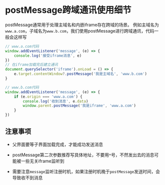 # postMessage跨域通讯使用细节

postMessage通常用于处理主域名和内嵌iframe存在跨域的场景。
例如主域名为`www.a.com`，子域名为`www.b.com`，我们使用postMessage进行跨域通讯，代码一般会这样写

```js
// www.a.com代码
window.addEventListener('message', (e) => {
    console.log('接受iframe消息', e)
})
// 在iframe加载完后建立通讯
document.querySelector('iframe').onLoad = () => {
    e.target.contentWindow?.postMessage('我是主域名', 'www.b.com')
}
```

```js
// www.b.com代码
window.addEventListener('message', (e) => {
    if (e.origin === 'www.a.com') {
        console.log('收到消息', e.data)
        window.parent.postMessage('我是iframe', 'www.a.com')
    }
})
```

## 注意事项

* 父界面要等子界面加载完成，才能成功发送消息

* postMessage第二次参数推荐写具体地址，不要用`*`号，不然发出去的消息可能被一些无关iframe监听到
  
* 需要注意`message`监听注册时机，如果注册时机晚于`postMessage`发送时间，会导致收不到消息
